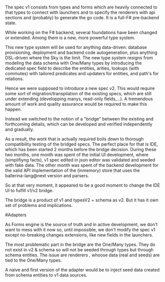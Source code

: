 ﻿The spec v1 consists from types and forms which are heavily connected to that types to connect with launchers
and to specify the renderers with api sections and (probably) to generate the go code.
It is a full-F# pre-backend state.

While working on the F# backend, several foundations have been changed or extended.
Among them is a new, more powerful type system.

This new type system will be used for anything data-driven: database provisioning, deployment and backend code autogeneration,
plus anything DSL-driven where the Sky is the limit.
The new type system resigns from modeling the data schema with One/Many types by introducing the dedicated spec field to describe the entities, arities, lookups (with commutes)
with tailored predicates and updaters for entities, and path's for relations.

Hence we were supposed to introduce a new spec v2.
This would require some sort of migration/transpilation of the existing specs, which are still under extending (developping manys, read-only fields,...).
A tremendous amount of work and quality assurance would be required to make this happen.

Instead we switched to the notion of a "bridge" between the existing and forthcoming details,
which can be developed and verified independently and gradually.

As a result, the work that is actually required boils down to thorough compatibility testing of the bridged specs.
The perfect place for that is IDE, which has been started 2 months before the bridge decision.
During these two months, one month was spent of the initial UI development, where (simplifiyng facts), v1 spec edited in json editor was validated
and seeded with fake data. The other month was spent of the backend development for the valid API implementation of the (inmemory) store
that uses the ballerina-lang@next version and parsers.

So at that very moment, it appeared to be a good moment to change the IDE UI to fulfill v1/v2 bridge.


The bridge is a product of v1 and typesV2 + schema as v2.
But it has it own set of problems and implications.

#Adapters

As Forms engine is the source of truth and in active development, we don't want to mess with it now so,
until impossible, we don't modify the spec v1 except no-breaking changes extensions, like new fields in the launchers.

The most problematic part in the bridge are the One/Many types. They do not exist in v2 & schema so will not be seeded through types but through schema entities.
The issue are renderers , whoose data (real and seeds) are tied to the One/Many types.

A naive and first version of the adapter would be to inject seed data created from schema entities to v1 data sources.




